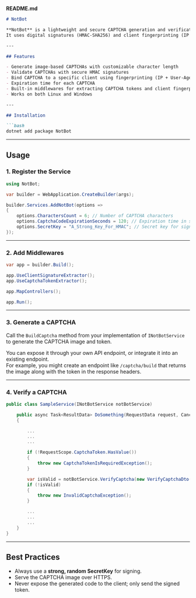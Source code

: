 ﻿**README.md**  
```markdown
# NotBot

**NotBot** is a lightweight and secure CAPTCHA generation and verification library for ASP.NET Core.  
It uses digital signatures (HMAC-SHA256) and client fingerprinting (IP + User-Agent) to ensure the CAPTCHA cannot be reused or tampered with.

---

## Features

- Generate image-based CAPTCHAs with customizable character length
- Validate CAPTCHAs with secure HMAC signatures
- Bind CAPTCHA to a specific client using fingerprinting (IP + User-Agent)
- Expiration time for each CAPTCHA
- Built-in middlewares for extracting CAPTCHA tokens and client fingerprints
- Works on both Linux and Windows

---

## Installation

```bash
dotnet add package NotBot
```

---

## Usage

### 1. Register the Service
```csharp
using NotBot;

var builder = WebApplication.CreateBuilder(args);

builder.Services.AddNotBot(options =>
{
    options.CharactersCount = 6; // Number of CAPTCHA characters
    options.CaptchaCodeExpirationSeconds = 120; // Expiration time in seconds
    options.SecretKey = "A_Strong_Key_For_HMAC"; // Secret key for signing
});
```

---

### 2. Add Middlewares
```csharp
var app = builder.Build();

app.UseClientSignatureExtractor();
app.UseCaptchaTokenExtractor();

app.MapControllers();

app.Run();
```

---

### 3. Generate a CAPTCHA
Call the `BuildCaptcha` method from your implementation of `INotBotService` to generate the CAPTCHA image and token.

You can expose it through your own API endpoint, or integrate it into an existing endpoint.  
For example, you might create an endpoint like `/captcha/build` that returns the image along with the token in the response headers.

---

### 4. Verify a CAPTCHA
```csharp
public class SampleService(INotBotService notBotService)

    public async Task<ResultData> DoSomething(RequestData request, CancellationToken cancellationToken = default)
    {

        ...
        ...
        ...

        if (!RequestScope.CaptchaToken.HasValue())
        {
            throw new CaptchaTokenIsRequiredException();
        }

        var isValid = notBotService.VerifyCaptcha(new VerifyCaptchaDto(request.Captcha, NotBotRequestScope.CaptchaToken));
        if (!isValid)
        {
            throw new InvalidCaptchaException();
        }

        ...
        ...
        ...
    }
}
```

---

## Best Practices

- Always use a **strong, random SecretKey** for signing.
- Serve the CAPTCHA image over HTTPS.
- Never expose the generated code to the client; only send the signed token.
